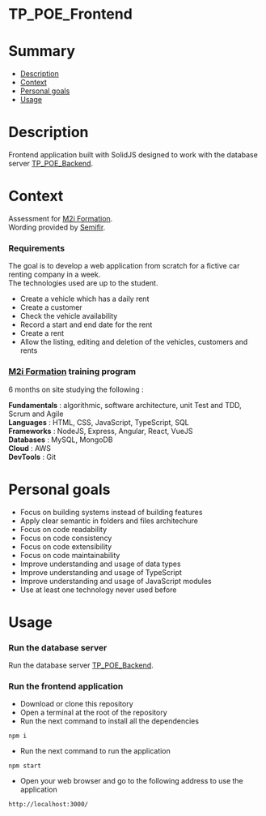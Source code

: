 # TP_POE_Frontend

# Summary

- [Description](https://github.com/Alain-RAMBELOSON/TP_POE_Backend/blob/main/README.md#description)
- [Context](https://github.com/Alain-RAMBELOSON/TP_POE_Backend/blob/main/README.md#context)
- [Personal goals](https://github.com/Alain-RAMBELOSON/TP_POE_Backend/blob/main/README.md#personal-goals)
- [Usage](https://github.com/Alain-RAMBELOSON/TP_POE_Backend/blob/main/README.md#usage)

# Description

Frontend application built with SolidJS designed to work with the database server [TP_POE_Backend](https://github.com/Alain-RAMBELOSON/TP_POE_Backend).

# Context

Assessment for [M2i Formation](https://www.m2iformation.fr/).  
Wording provided by [Semifir](https://fr.linkedin.com/company/semifir).

### Requirements

The goal is to develop a web application from scratch for a fictive car renting company in a week.  
The technologies used are up to the student.

- Create a vehicle which has a daily rent
- Create a customer
- Check the vehicle availability
- Record a start and end date for the rent
- Create a rent
- Allow the listing, editing and deletion of the vehicles, customers and rents

### [M2i Formation](https://www.m2iformation.fr/) training program

6 months on site studying the following :

**Fundamentals** : algorithmic, software architecture, unit Test and TDD, Scrum and Agile  
**Languages** : HTML, CSS, JavaScript, TypeScript, SQL  
**Frameworks** : NodeJS, Express, Angular, React, VueJS  
**Databases** : MySQL, MongoDB  
**Cloud** : AWS  
**DevTools** : Git

# Personal goals

- Focus on building systems instead of building features
- Apply clear semantic in folders and files architechure
- Focus on code readability
- Focus on code consistency
- Focus on code extensibility
- Focus on code maintainability
- Improve understanding and usage of data types
- Improve understanding and usage of TypeScript
- Improve understanding and usage of JavaScript modules
- Use at least one technology never used before

# Usage

### Run the database server

Run the database server [TP_POE_Backend](https://github.com/Alain-RAMBELOSON/TP_POE_Backend).

### Run the frontend application

- Download or clone this repository
- Open a terminal at the root of the repository
- Run the next command to install all the dependencies
```
npm i
```
- Run the next command to run the application
```
npm start
```
- Open your web browser and go to the following address to use the application
```
http://localhost:3000/
```

